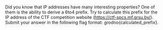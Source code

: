 Did you know that IP addresses have many interesting properties? One of them is the ability to derive a 6to4 prefix. Try to calculate this prefix for the IP address of the CTF competition website (https://ctf-spcs.mf.grsu.by/). Submit your answer in the following flag format: grodno{calculated_prefix}.

